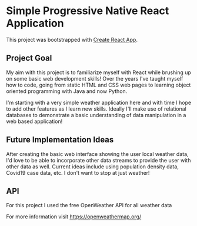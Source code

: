 # Simple Progressive Native React Application

This project was bootstrapped with [Create React App](https://github.com/facebook/create-react-app).

## Project Goal

My aim with this project is to familiarize myself with React while brushing up on some basic web development skills! Over the years I've taught myself how to code, going from static HTML and CSS web pages to learning object oriented programming with Java and now Python. 

I'm starting with a very simple weather application here and with time I hope to add other features as I learn new skills. Ideally I'll make use of relational databases to demonstrate a basic understanding of data manipulation in a web based application! 

## Future Implementation Ideas

After creating the basic web interface showing the user local weather data, I'd love to be able to incorporate other data streams to provide the user with other data as well. Current ideas include using population density data, Covid19 case data, etc. I don't want to stop at just weather!

## API

For this project I used the free OpenWeather API for all weather data

For more information visit https://openweathermap.org/